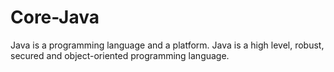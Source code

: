# Core-Java
Java is a programming language and a platform.  Java is a high level, robust, secured and object-oriented programming language.
